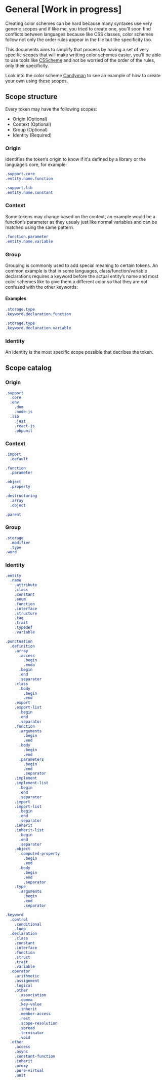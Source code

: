 # General [Work in progress]

Creating color schemes can be hard because many syntaxes use very generic scopes
and if like me, you tried to create one, you’ll soon find conflicts between
languages because like CSS classes, color schemes follow not only the order rules
appear in the file but the specificity too.

This documents aims to simplify that process by having a set of very specific
scopes that will make writting color schemes easier, you’ll be able to use tools
like [CSScheme][csscheme] and not be worried of the order of the rules, only their
specificity.

Look into the color scheme [Candyman][candyman] to see an example of how to create
your own using these scopes.

## Scope structure

Every token may have the following scopes:

* Origin (Optional)
* Context (Optional)
* Group (Optional)
* Identity (Required)

### Origin

Identifies the token’s origin to know if it's defined by a library or the
language’s core, for example:

```css
.support.core
.entity.name.function

.support.lib
.entity.name.constant
```

### Context

Some tokens may change based on the context, an example would be a function’s
parameter as they usualy just like normal variables and can be matched using
the same pattern.

```css
.function.parameter
.entity.name.variable
```

### Group

Grouping is commonly used to add special meaning to certain tokens. An common
example is that in some languages, class/function/variable declarations requires
a keyword before the actual entity’s name and most color schemes like to give
them a different color so that they are not confused with the other keywords:

#### Examples

```css
.storage.type
.keyword.declaration.function

.storage.type
.keyword.declaration.variable
```

### Identity

An identity is the most specific scope possible that decribes the token.

## Scope catalog

### Origin

```css
.support
  .core
  .env
    .dom
    .node-js
  .lib
    .jest
    .react-js
    .phpunit
```

### Context

```css
.import
  .default

.function
  .parameter

.object
  .property

.destructuring
  .array
  .object

.parent
```

### Group

```css
.storage
  .modifier
  .type
.word
```

### Identity

```css
.entity
  .name
    .attribute
    .class
    .constant
    .enum
    .function
    .interface
    .structure
    .tag
    .trait
    .typedef
    .variable

.punctuation
  .definition
    .array
      .access
        .begin
        .enda
      .begin
      .end
      .separator
    .class
      .body
        .begin
        .end
    .export
    .export-list
      .begin
      .end
      .separator
    .function
      .arguments
        .begin
        .end
      .body
        .begin
        .end
      .parameters
        .begin
        .end
        .separator
    .implement
    .implement-list
      .begin
      .end
      .separator
    .import
    .import-list
      .begin
      .end
      .separator
    .inherit
    .inherit-list
      .begin
      .end
      .separator
    .object
      .computed-property
        .begin
        .end
      .body
        .begin
        .end
        .separator
    .type
      .arguments
        .begin
        .end
        .separator

.keyword
  .control
    .conditional
    .loop
  .declaration
    .class
    .constant
    .interface
    .function
    .struct
    .trait
    .variable
  .operator
    .arithmetic
    .assignment
    .logical
    .other
      .association
      .comma
      .key-value
      .inherit
      .member-access
      .rest
      .scope-resolution
      .spread
      .terminator
      .void
  .other
    .access
    .async
    .constant-function
    .inherit
    .proxy
    .pure-virtual
    .unit
```

[candyman]: ./schemes/candyman
[csscheme]: https://github.com/FichteFoll/CSScheme
